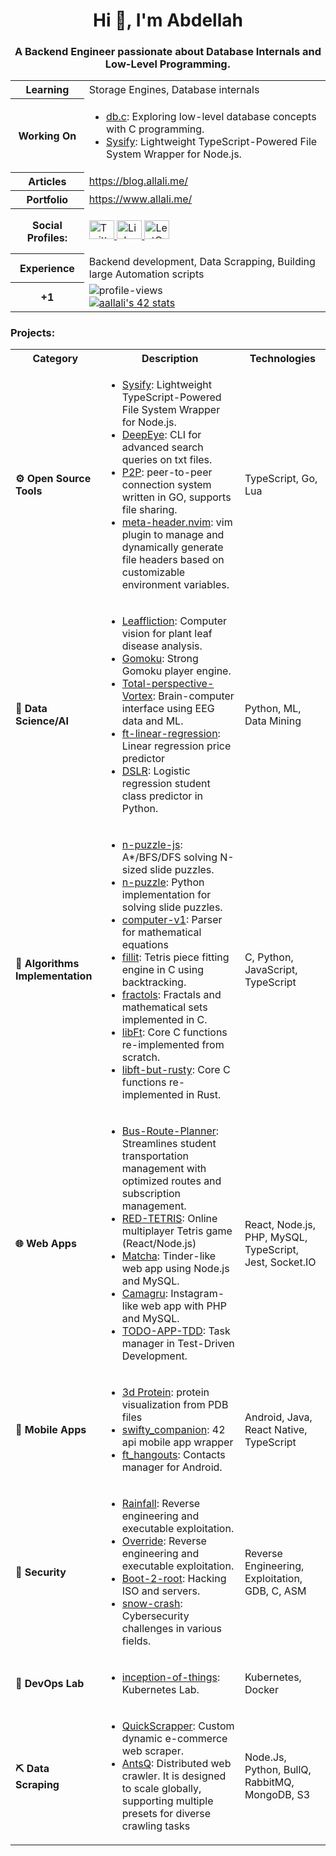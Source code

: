 <h1 align="center">Hi 👋, I'm Abdellah</h1>
<h3 align="center">A Backend Engineer passionate about Database Internals and Low-Level Programming.</h3>

<table>
  <tr>
    <th>Learning</th>
    <td>Storage Engines, Database internals</td>
  </tr>
  <tr>
    <th>Working On</th>
    <td>
      <ul>
        <li><a href="https://github.com/aallali/db.c">db.c</a>: Exploring low-level database concepts with C programming.</li>
        <li><a href="https://github.com/aallali/sysify">Sysify</a>: Lightweight TypeScript-Powered File System Wrapper for Node.js.</li>
      </ul>
    </td>
  </tr>
  <tr>
    <th>Articles</th>
    <td><a href="https://blog.allali.me/">https://blog.allali.me/</a></td>
  </tr>
    <tr>
    <th>Portfolio</th>
    <td><a href="https://www.allali.me/">https://www.allali.me/</a></td>
  </tr>
  <tr>
    <th>Social Profiles:</th>
    <td>
      <p align="left">
        <a href="https://twitter.com/isAllali" target="_blank">
          <img src="https://raw.githubusercontent.com/rahuldkjain/github-profile-readme-generator/master/src/images/icons/Social/twitter.svg" alt="Twitter" height="30" width="40" />
        </a>
        <a href="https://linkedin.com/in/aallali" target="_blank">
          <img src="https://raw.githubusercontent.com/rahuldkjain/github-profile-readme-generator/master/src/images/icons/Social/linked-in-alt.svg" alt="LinkedIn" height="30" width="40" />
        </a>
        <a href="https://www.leetcode.com/aallali" target="_blank">
          <img src="https://raw.githubusercontent.com/rahuldkjain/github-profile-readme-generator/master/src/images/icons/Social/leet-code.svg" alt="LeetCode" height="30" width="40" />
        </a>
      </p>
    </td>
  </tr>
  <tr>
    <th>Experience</th>
    <td>Backend development, Data Scrapping, Building large Automation scripts</td>
  </tr>
   <tr>
    <th>+1</th>
    <td>
       <img src="https://komarev.com/ghpvc/?username=aallali&label=PROFILE+VIEWS&color=blue" alt="profile-views" /> <br/>
      <a href="https://badge.mediaplus.ma/black/aallali"><img src="https://badge.mediaplus.ma/black/aallali" alt="aallali's 42 stats" /></a>
    </td>
  </tr>
</table>

<h3>Projects:</h3>

<table>
  <tr>
    <th>Category</th>
    <th>Description</th>
    <th>Technologies</th>
  </tr>
  <tr>
    <td><b>⚙️ Open Source Tools</b></td>
    <td>
      <ul>
        <li><a href="https://github.com/aallali/sysify">Sysify</a>: Lightweight TypeScript-Powered File System Wrapper for Node.js.</li>
        <li><a href="https://github.com/aallali/deepeye">DeepEye</a>: CLI for advanced search queries on txt files.</li>
        <li><a href="https://github.com/aallali/P2P">P2P</a>: peer-to-peer connection system written in GO, supports file sharing.</li>
        <li><a href="https://github.com/aallali/meta-header.nvim">meta-header.nvim</a>: vim plugin to manage and dynamically generate file headers based on customizable environment variables.</li>
      </ul>
    </td>
    <td>TypeScript, Go, Lua</td>
  </tr>
  <tr>
    <td><b>🧠 Data Science/AI</b></td>
    <td>
      <ul>
        <li><a href="https://github.com/aallali/Leaf-Diseases-Classification">Leaffliction</a>: Computer vision for plant leaf disease analysis.</li>
        <li><a href="https://github.com/aallali/gomoku">Gomoku</a>: Strong Gomoku player engine.</li>
        <li><a href="https://github.com/aallali/Total-perspective-Vortex">Total-perspective-Vortex</a>: Brain-computer interface using EEG data and ML.</li>
        <li><a href="https://github.com/aallali/ft-linear-regression">ft-linear-regression</a>: Linear regression price predictor</li>
        <li><a href="https://github.com/aallali/DSLR--Data-Science-X-Logistic-Regression-">DSLR</a>: Logistic regression student class predictor in Python.</li>
      </ul>
    </td>
    <td>Python, ML, Data Mining</td>
  </tr>
  <tr>
    <td><b>🧩 Algorithms Implementation</b></td>
    <td>
      <ul>
        <li><a href="https://github.com/aallali/N-Puzzle-Js">n-puzzle-js</a>: A*/BFS/DFS solving N-sized slide puzzles.</li>
        <li><a href="https://github.com/aallali/N-Puzzle">n-puzzle</a>: Python implementation for solving slide puzzles.</li>
        <li><a href="https://github.com/aallali/42-computorv1">computer-v1</a>: Parser for mathematical equations</li>
        <li><a href="https://github.com/aallali/Fillit">fillit</a>: Tetris piece fitting engine in C using backtracking.</li>
        <li><a href="https://github.com/aallali/Fractol">fractols</a>: Fractals and mathematical sets implemented in C.</li>
        <li><a href="https://github.com/aallali/Libft">libFt</a>: Core C functions re-implemented from scratch.</li>
        <li><a href="https://github.com/aallali/libft-but-rusty">libft-but-rusty</a>: Core C functions re-implemented in Rust.</li>
      </ul>
    </td>
    <td>C, Python, JavaScript, TypeScript</td>
  </tr>
  <tr>
    <td><b>🌐 Web Apps</b></td>
    <td>
      <ul>
        <li><a href="https://github.com/aallali/Bus-Route-Planner">Bus-Route-Planner</a>: Streamlines student transportation management with optimized routes and subscription management.</li>
        <li><a href="https://github.com/aallali/red-tetris">RED-TETRIS</a>: Online multiplayer Tetris game (React/Node.js)</li>
        <li><a href="https://github.com/aallali/Matcha">Matcha</a>: Tinder-like web app using Node.js and MySQL.</li>
        <li><a href="https://github.com/aallali/camagru">Camagru</a>: Instagram-like web app with PHP and MySQL.</li>
        <li><a href="https://github.com/aallali/TODO-APP-TDD">TODO-APP-TDD</a>: Task manager in Test-Driven Development.</li>
      </ul>
    </td>
    <td>React, Node.js, PHP, MySQL, TypeScript, Jest, Socket.IO</td>
  </tr>
  <tr>
    <td><b>📱 Mobile Apps</b></td>
    <td>
      <ul>
        <li><a href="https://github.com/aallali/3d-protein">3d Protein</a>: protein visualization from PDB files</li>
        <li><a href="https://github.com/aallali/Swifty-Companion">swifty_companion</a>: 42 api mobile app wrapper</li>
        <li><a href="https://github.com/aallali/ft-hangouts">ft_hangouts</a>: Contacts manager for Android.</li>
      </ul>
    </td>
    <td>Android, Java, React Native, TypeScript</td>
  </tr>
  <tr>
    <td><b>🔐 Security</b></td>
    <td>
      <ul>
        <li><a href="https://github.com/aallali/42-rainfall">Rainfall</a>: Reverse engineering and executable exploitation.</li>
        <li><a href="https://github.com/aallali/42-override">Override</a>: Reverse engineering and executable exploitation.</li>
        <li><a href="https://github.com/aallali/42-boot2root">Boot-2-root</a>: Hacking ISO and servers.</li>
        <li><a href="https://github.com/aallali/42-boot2root">snow-crash</a>: Cybersecurity challenges in various fields.</li>
      </ul>
    </td>
    <td>Reverse Engineering, Exploitation, GDB, C, ASM</td>
  </tr>
  <tr>
    <td><b>🚢 DevOps Lab</b></td>
    <td>
      <ul>
        <li><a href="https://github.com/aallali/Inception-of-Things/tree/v2/1337">inception-of-things</a>: Kubernetes Lab.</li>
      </ul>
    </td>
    <td>Kubernetes, Docker</td>
  </tr>
  <tr>
    <td><b>⛏️ Data Scraping</b></td>
    <td>
      <ul>
        <li><a href="https://github.com/aallali/quickScrapperFreelance">QuickScrapper</a>: Custom dynamic e-commerce web scraper.</li>
        <li><a href="https://github.com/aallali/AntsQ">AntsQ</a>: Distributed web crawler. It is designed to scale globally, supporting multiple presets for diverse crawling tasks</li>
      </ul>
    </td>
    <td>Node.Js, Python, BullQ, RabbitMQ, MongoDB, S3</td>
  </tr>
</table>
